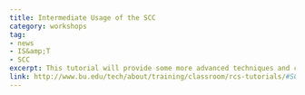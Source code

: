```yaml
---
title: Intermediate Usage of the SCC
category: workshops
tag: 
- news
- IS&amp;T
- SCC
excerpt: This tutorial will provide some more advanced techniques and common strategies used for interacting with the Shared Computing Cluster and its resources. The topics discussed during the tutorial include&colon; customizing your environment, parallel computing on the SCC, jobs monitoring (CPU and memory usage), profiling programs for performance optimization, general optimization strategies. Recommended prerequisite&colon; some prior experience with high performance computing or attendance of our Introduction to BU’s Shared Computing Cluster tutorial.
link: http://www.bu.edu/tech/about/training/classroom/rcs-tutorials/#SCC_ADVANCED
---
```

